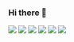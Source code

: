 ### Hi there 👋

<img src="https://img.shields.io/badge/Python-00BFFF?style=for-the-badge&logo=Python&logoColor=FFFFFF"/> <img src="https://img.shields.io/badge/Unity-696969?style=for-the-badge&logo=Unity&logoColor=FFFFFF"/> <img src="https://img.shields.io/badge/CSharp-6A5ACD?style=for-the-badge&logo=csharp&logoColor=FFFFFF"/> <img src="https://img.shields.io/badge/HTML5-D2691E?style=for-the-badge&logo=HTML5&logoColor=FFFFFF"/> <img src="https://img.shields.io/badge/CSS3-696969?style=for-the-badge&logo=CSS3&logoColor=00FFFF"/> <img src="https://img.shields.io/badge/Firebase-696969?style=for-the-badge&logo=Firebase&logoColor=DAA520"/>

<!--
**widikov/widikov** is a ✨ _special_ ✨ repository because its `README.md` (this file) appears on your GitHub profile.

Here are some ideas to get you started:

- 🔭 I’m currently working on ...
- 🌱 I’m currently learning ...
- 👯 I’m looking to collaborate on ...
- 🤔 I’m looking for help with ...
- 💬 Ask me about ...
- 📫 How to reach me: ...
- 😄 Pronouns: ...
- ⚡ Fun fact: ...
-->
